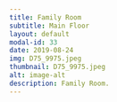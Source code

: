 ```yaml
---
title: Family Room
subtitle: Main Floor
layout: default
modal-id: 33
date: 2019-08-24
img: D75_9975.jpeg
thumbnail: D75_9975.jpeg
alt: image-alt
description: Family Room.
---
```

